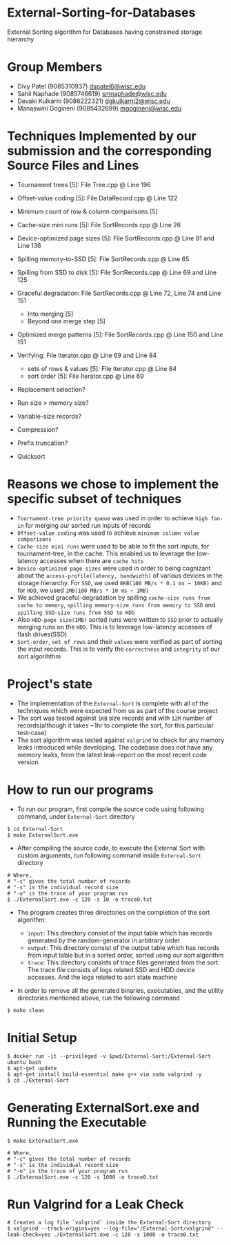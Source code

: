# External-Sorting-for-Databases
External Sorting algorithm for Databases having constrained storage hierarchy

# Group Members
- Divy Patel (9085310937) dspatel6@wisc.edu
- Sahil Naphade (9085746619) smnaphade@wisc.edu
- Devaki Kulkarni (9086222321) dgkulkarni2@wisc.edu
- Manaswini Gogineni (9085432699) mgogineni@wisc.edu 

# Techniques Implemented by our submission and the corresponding Source Files and Lines

- Tournament trees [5]: File Tree.cpp @ Line 196
- Offset-value coding [5]: File DataRecord.cpp @ Line 122
- Minimum count of row & column comparisons [5]
- Cache-size mini runs [5]: File SortRecords.cpp @ Line 26
- Device-optimized page sizes [5]: File SortRecords.cpp @ Line 81 and Line 136 
- Spilling memory-to-SSD [5]: File SortRecords.cpp @ Line 65
- Spilling from SSD to disk [5]: File SortRecords.cpp @ Line 69 and Line 125
- Graceful degradation: File SortRecords.cpp @ Line 72, Line 74 and Line 151
  - Into merging [5] 
  - Beyond one merge step [5]
- Optimized merge patterns [5]: File SortRecords.cpp @ Line 150 and Line 151
- Verifying: File Iterator.cpp @ Line 69 and Line 84
  - sets of rows & values [5]: File Iterator.cpp @ Line 84
  - sort order [5]: File Iterator.cpp @ Line 69

- Replacement selection?
- Run size > memory size?
- Variable-size records?
- Compression?
- Prefix truncation?
- Quicksort


# Reasons we chose to implement the specific subset of techniques
- `Tournament-tree priority queue` was used in order to achieve `high fan-in` for merging our sorted run inputs of records
- `Offset-value coding` was used to achieve `minimum column value comparisons`
- `Cache-size mini runs` were used to be able to fit the sort inputs, for tournament-tree, in the cache. This enabled us to leverage the low-latency accesses when there are `cache hits`
- `Device-optimized page sizes` were used in order to being cognizant about the `access-profile(latency, bandwidth)` of various devices in the storage hierarchy. For `SSD`, we used `8KB(100 MB/s * 0.1 ms ~ 10KB)` and for `HDD`, we used `1MB(100 MB/s * 10 ms ~ 1MB)`
- We achieved graceful-degradation by spilling `cache-size runs from cache to memory`, `spilling memory-size runs from memory to SSD` and `spilling SSD-size runs from SSD to HDD`
- Also `HDD-page size(1MB)` sorted runs were written to `SSD` prior to actually merging runs on the `HDD`. This is to leverage low-latency accesses of flash drives(SSD)
- `Sort-order`, `set of rows` and their `values` were verified as part of sorting the input records. This is to verify the `correctness` and `integrity` of our sort algorihthm


# Project's state
- The implementation of the `External-Sort` is complete with all of the techniques which were expected from us as part of the course project
- The sort was tested against `1KB` size records and with `12M` number of records(although it takes ~1hr to complete the sort, for this particular test-case)
- The sort algorithm was tested against `valgrind` to check for any memory leaks introduced while developing. The codebase does not have any memory leaks, from the latest leak-report on the most recent code version

# How to run our programs
- To run our program, first compile the source code using following command, under `External-Sort` directory
```
$ cd External-Sort
$ make ExternalSort.exe
```
- After compiling the source code, to execute the External Sort with custom arguments, run following command inside `External-Sort` directory
```
# Where,
# "-c" gives the total number of records
# "-s" is the individual record size
# "-o" is the trace of your program run
$ ./ExternalSort.exe -c 120 -s 10 -o trace0.txt
```

- The program creates three directories on the completion of the sort algorithm:
  - `input`: This directory consist of the input table which has records generated by the random-generator in arbitrary order
  - `output`: This directory consist of the output table which has records from input table but in a sorted order, sorted using our sort algorithm
  - `trace`: This directory consists of trace files generated from the sort. The trace file consists of logs related SSD and HDD device accesses. And the logs related to sort state machine

- In order to remove all the generated binaries, executables, and the utility directories mentioned above, run the following command
```
$ make clean
```

# Initial Setup
```
$ docker run -it --privileged -v $pwd/External-Sort:/External-Sort ubuntu bash
$ apt-get update
$ apt-get install build-essential make g++ vim sudo valgrind -y
$ cd ./External-Sort
```

# Generating ExternalSort.exe and Running the Executable
```
$ make ExternalSort.exe

# Where,
# "-c" gives the total number of records
# "-s" is the individual record size
# "-o" is the trace of your program run
$ ./ExternalSort.exe -c 120 -s 1000 -o trace0.txt
```

# Run Valgrind for a Leak Check
```
# Creates a log file `valgrind` inside the External-Sort directory
$ valgrind --track-origins=yes --log-file="/External-Sort/valgrind" --leak-check=yes ./ExternalSort.exe -c 120 -s 1000 -o trace0.txt
```
